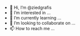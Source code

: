 - 👋 Hi, I’m @ziedgrafis
- 👀 I’m interested in ...
- 🌱 I’m currently learning ...
- 💞️ I’m looking to collaborate on ...
- 📫 How to reach me ...

<!---
ziedgrafis/ziedgrafis is a ✨ special ✨ repository because its `README.md` (this file) appears on your GitHub profile.
You can click the Preview link to take a look at your changes.
--->
